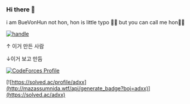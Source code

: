 ### Hi there 👋

i am BueVonHun not hon, hon is little typo 🤣😂 but you can call me hon🍩🙃


[![handle](http://uhs-alphabet.com/api/getSVG?stuID=20180647)](http://uhs-alphabet.com/)
<!--<a href="https://uhs-alphabet.com"><img src="https://uhs-alphabet.com/api/getSVG?stuID=20180647" alt="alphabet" width="30%" height="30%"/></a>-->

↑ 이거 만든 사람


↓이거 보고 만듬

[![CodeForces Profile](https://cf.leed.at?id=BueVonHun)](https://codeforces.com/profile/BueVonHun)

[![https://solved.ac/profile/adxx](http://mazassumnida.wtf/api/generate_badge?boj=adxx)](https://solved.ac/adxx)

<!--
**Bue-von-hon/Bue-von-hon** is a ✨ _special_ ✨ repository because its `README.md` (this file) appears on your GitHub profile.


Here are some ideas to get you started:

- 🔭 I’m currently working on ...
- 🌱 I’m currently learning ...
- 👯 I’m looking to collaborate on ...
- 🤔 I’m looking for help with ...
- 💬 Ask me about ...
- 📫 How to reach me: ...
- 😄 Pronouns: ...
- ⚡ Fun fact: ...
-->
